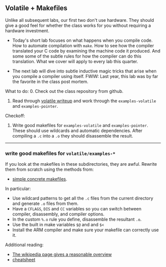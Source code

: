 ## Volatile + Makefiles

Unlike all subsequent labs, our first two don't use hardware.  They should
give a good feel for whether the class works for you without requiring
a hardware investment.

  - Today's short lab focuses on what happens when you compile code.
    How to automate compilation with `make`.  How to see how the compiler
    translated your C code by examining the machine code it produced.
    And some some of the subtle rules for how the compiler can do this
    translation.  What we cover will apply to every lab this quarter.

  - The next lab will dive into subtle inductive magic tricks that
    arise when you compile a compiler using itself.  FWIW: Last year,
    this lab was by far the favorite in the class post mortem.

What to do:
  0. Check out the class repository from github.

  1. Read through [volatile writeup](volatile/README.md)
      and work through the `examples-volatile` and `examples-pointer`.


Checkoff:

  1. Write good makefiles for `examples-volatile` and `examples-pointer`.
     These should use wildcards and automatic dependencies.  After
     compiling a `.c` into a `.o` they should disassemble the result.

-------------------------------------------------------------------

### write good makefiles for `volatile/examples-*`

If you look at the makefiles in these subdirectories, they are awful.
Rewrite them from scratch using the methods from:

  - [simple concrete makefiles](http://nuclear.mutantstargoat.com/articles/make/).

In particular:
  - Use wildcard patterns to get all the `.c` files from 
    the current directory and generate `.o` files from them.
  - Have a `CFLAGS`, `DIS` and `CC` variables so you can 
    switch between compiler, disassembly, and compiler options.
  - In the custom `%.o` rule you define, disassemble the resultant
    `.o`.
  - Use the built in make variables `$@` and and `$<`
  - Install the ARM compiler and make sure your makefile can correctly use it.

Additional reading:
  - [The wikipedia page gives a reasonable overview](https://en.wikipedia.org/wiki/Make_(software))
  - [cheatsheet](https://devhints.io/makefile)

